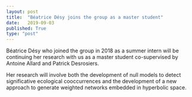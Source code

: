 ```yaml
---
layout: post
title:  "Béatrice Désy joins the group as a master student"
date:   2019-09-03
published: True
type: "post"
---
```


Béatrice Désy who joined the group in 2018 as a summer intern will be continuing her research with us as a master student co-supervised by Antoine Allard and Patrick Desrosiers.

Her research will involve both the development of null models to detect significative ecological cooccurrences and the development of a new approach to generate weighted networks embedded in hyperbolic space.
